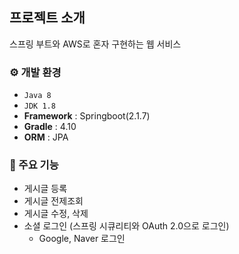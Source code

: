 ## 프로젝트 소개
스프링 부트와 AWS로 혼자 구현하는 웹 서비스


### ⚙️ 개발 환경
- `Java 8`
- `JDK 1.8`
- **Framework** : Springboot(2.1.7)
- **Gradle** : 4.10
- **ORM** : JPA


### 🔆 주요 기능
-  게시글 등록
-  게시글 전제조회
-  게시글 수정, 삭제
-  소셜 로그인 (스프링 시큐리티와 OAuth 2.0으로 로그인)
    - Google, Naver 로그인
